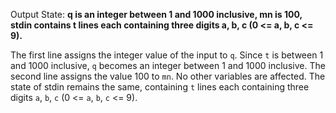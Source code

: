 Output State: **q is an integer between 1 and 1000 inclusive, mn is 100, stdin contains t lines each containing three digits a, b, c (0 <= a, b, c <= 9).**

The first line assigns the integer value of the input to `q`. Since `t` is between 1 and 1000 inclusive, `q` becomes an integer between 1 and 1000 inclusive. The second line assigns the value 100 to `mn`. No other variables are affected. The state of stdin remains the same, containing `t` lines each containing three digits `a`, `b`, `c` (0 <= `a`, `b`, `c` <= 9).